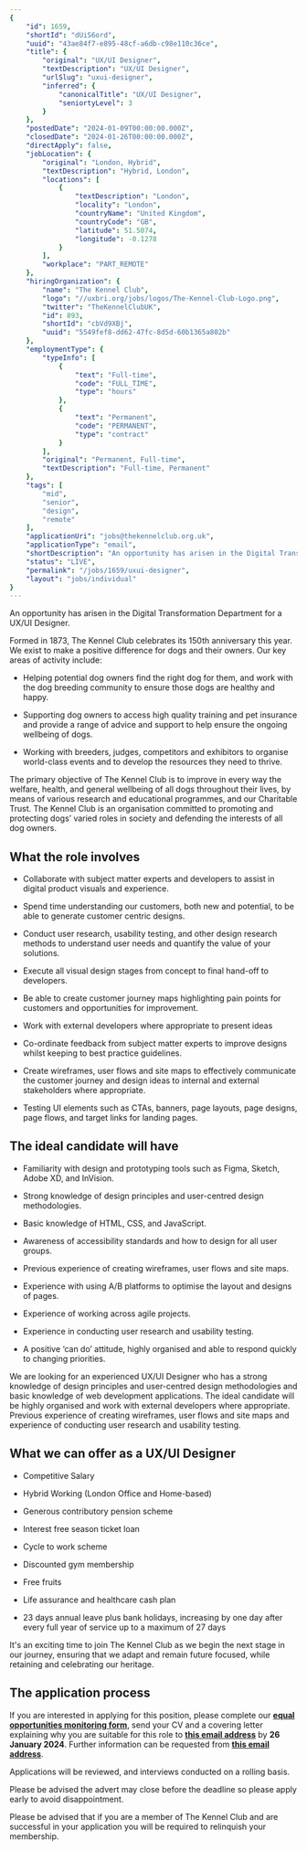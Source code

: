 ```yaml
---
{
	"id": 1659,
	"shortId": "dUiS6ord",
	"uuid": "43ae84f7-e895-48cf-a6db-c98e110c36ce",
	"title": {
		"original": "UX/UI Designer",
		"textDescription": "UX/UI Designer",
		"urlSlug": "uxui-designer",
		"inferred": {
			"canonicalTitle": "UX/UI Designer",
			"seniortyLevel": 3
		}
	},
	"postedDate": "2024-01-09T00:00:00.000Z",
	"closedDate": "2024-01-26T00:00:00.000Z",
	"directApply": false,
	"jobLocation": {
		"original": "London, Hybrid",
		"textDescription": "Hybrid, London",
		"locations": [
			{
				"textDescription": "London",
				"locality": "London",
				"countryName": "United Kingdom",
				"countryCode": "GB",
				"latitude": 51.5074,
				"longitude": -0.1278
			}
		],
		"workplace": "PART_REMOTE"
	},
	"hiringOrganization": {
		"name": "The Kennel Club",
		"logo": "//uxbri.org/jobs/logos/The-Kennel-Club-Logo.png",
		"twitter": "TheKennelClubUK",
		"id": 893,
		"shortId": "cbVd9XBj",
		"uuid": "5549fef8-dd62-47fc-8d5d-60b1365a802b"
	},
	"employmentType": {
		"typeInfo": [
			{
				"text": "Full-time",
				"code": "FULL_TIME",
				"type": "hours"
			},
			{
				"text": "Permanent",
				"code": "PERMANENT",
				"type": "contract"
			}
		],
		"original": "Permanent, Full-time",
		"textDescription": "Full-time, Permanent"
	},
	"tags": [
		"mid",
		"senior",
		"design",
		"remote"
	],
	"applicationUri": "jobs@thekennelclub.org.uk",
	"applicationType": "email",
	"shortDescription": "An opportunity has arisen in the Digital Transformation Department for a UX/UI/ Designer. Formed in 1873, The Kennel Club celebrates its 150th anniversary this year. We exist to make a positive",
	"status": "LIVE",
	"permalink": "/jobs/1659/uxui-designer",
	"layout": "jobs/individual"
}
---
```

<p>An opportunity has arisen in the Digital Transformation Department for a UX/UI Designer.</p><p>Formed in 1873, The Kennel Club celebrates its 150th anniversary this year. We exist to make a positive difference for dogs and their owners. Our key areas of activity include:</p><ul><li><p>Helping potential dog owners find the right dog for them, and work with the dog breeding community to ensure those dogs are healthy and happy.</p></li><li><p>Supporting dog owners to access high quality training and pet insurance and provide a range of advice and support to help ensure the ongoing wellbeing of dogs.</p></li><li><p>Working with breeders, judges, competitors and exhibitors to organise world-class events and to develop the resources they need to thrive.</p></li></ul><p>The primary objective of The Kennel Club is to improve in every way the welfare, health, and general wellbeing of all dogs throughout their lives, by means of various research and educational programmes, and our Charitable Trust. The Kennel Club is an organisation committed to promoting and protecting dogs’ varied roles in society and defending the interests of all dog owners.</p><h2>What the role involves</h2><ul><li><p>Collaborate with subject matter experts and developers to assist in digital product visuals and experience.</p></li><li><p>Spend time understanding our customers, both new and potential, to be able to generate customer centric designs.</p></li><li><p>Conduct user research, usability testing, and other design research methods to understand user needs and quantify the value of your solutions.</p></li><li><p>Execute all visual design stages from concept to final hand-off to developers.</p></li><li><p>Be able to create customer journey maps highlighting pain points for customers and opportunities for improvement.</p></li><li><p>Work with external developers where appropriate to present ideas</p></li><li><p>Co-ordinate feedback from subject matter experts to improve designs whilst keeping to best practice guidelines.</p></li><li><p>Create wireframes, user flows and site maps to effectively communicate the customer journey and design ideas to internal and external stakeholders where appropriate.</p></li><li><p>Testing UI elements such as CTAs, banners, page layouts, page designs, page flows, and target links for landing pages.</p></li></ul><h2>The ideal candidate will have</h2><ul><li><p>Familiarity with design and prototyping tools such as Figma, Sketch, Adobe XD, and InVision.</p></li><li><p>Strong knowledge of design principles and user-centred design methodologies.</p></li><li><p>Basic knowledge of HTML, CSS, and JavaScript.</p></li><li><p>Awareness of accessibility standards and how to design for all user groups.</p></li><li><p>Previous experience of creating wireframes, user flows and site maps.</p></li><li><p>Experience with using A/B platforms to optimise the layout and designs of pages.</p></li><li><p>Experience of working across agile projects.</p></li><li><p>Experience in conducting user research and usability testing.</p></li><li><p>A positive ‘can do’ attitude, highly organised and able to respond quickly to changing priorities.</p></li></ul><p>We are looking for an experienced UX/UI Designer who has a strong knowledge of design principles and user-centred design methodologies and basic knowledge of web development applications. The ideal candidate will be highly organised and work with external developers where appropriate. Previous experience of creating wireframes, user flows and site maps and experience of conducting user research and usability testing.</p><h2>What we can offer as a UX/UI Designer</h2><ul><li><p>Competitive Salary</p></li><li><p>Hybrid Working (London Office and Home-based)</p></li><li><p>Generous contributory pension scheme</p></li><li><p>Interest free season ticket loan</p></li><li><p>Cycle to work scheme</p></li><li><p>Discounted gym membership</p></li><li><p>Free fruits</p></li><li><p>Life assurance and healthcare cash plan</p></li><li><p>23 days annual leave plus bank holidays, increasing by one day after every full year of service up to a maximum of 27 days</p></li></ul><p>It's an exciting time to join The Kennel Club as we begin the next stage in our journey, ensuring that we adapt and remain future focused, while retaining and celebrating our heritage.</p><h2>The application process</h2><p>If you are interested in applying for this position, please complete our <a target="_blank" rel="noopener noreferrer nofollow" href="https://forms.office.com/r/aTnGRpNeA3"><strong>equal opportunities monitoring form</strong></a>, send your CV and a covering letter explaining why you are suitable for this role to <a target="_blank" rel="noopener noreferrer nofollow" href="mailto:jobs@thekennelclub.org.uk"><strong>this email address</strong></a> by <strong>26 January 2024</strong>. Further information can be requested from <a target="_blank" rel="noopener noreferrer nofollow" href="mailto:jobs@thekennelclub.org.uk"><strong>this email address</strong></a>.</p><p>Applications will be reviewed, and interviews conducted on a rolling basis.</p><p>Please be advised the advert may close before the deadline so please apply early to avoid disappointment.</p><p>Please be advised that if you are a member of The Kennel Club and are successful in your application you will be required to relinquish your membership.</p>
